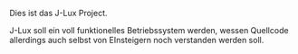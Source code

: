 Dies ist das J-Lux Project.

J-Lux soll ein voll funktionelles Betriebssystem werden, wessen 
Quellcode allerdings auch selbst von EInsteigern noch verstanden 
werden soll. 
